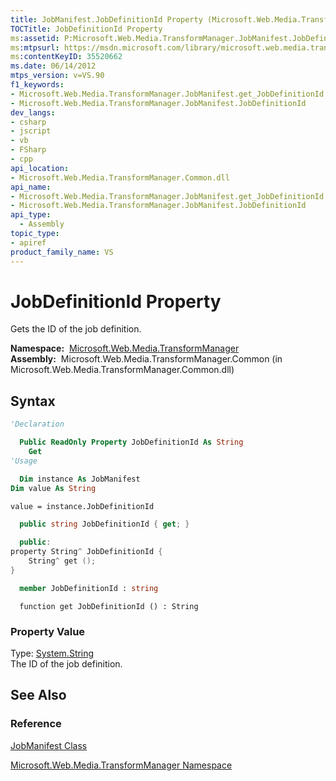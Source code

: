 ```yaml
---
title: JobManifest.JobDefinitionId Property (Microsoft.Web.Media.TransformManager)
TOCTitle: JobDefinitionId Property
ms:assetid: P:Microsoft.Web.Media.TransformManager.JobManifest.JobDefinitionId
ms:mtpsurl: https://msdn.microsoft.com/library/microsoft.web.media.transformmanager.jobmanifest.jobdefinitionid(v=VS.90)
ms:contentKeyID: 35520662
ms.date: 06/14/2012
mtps_version: v=VS.90
f1_keywords:
- Microsoft.Web.Media.TransformManager.JobManifest.get_JobDefinitionId
- Microsoft.Web.Media.TransformManager.JobManifest.JobDefinitionId
dev_langs:
- csharp
- jscript
- vb
- FSharp
- cpp
api_location:
- Microsoft.Web.Media.TransformManager.Common.dll
api_name:
- Microsoft.Web.Media.TransformManager.JobManifest.get_JobDefinitionId
- Microsoft.Web.Media.TransformManager.JobManifest.JobDefinitionId
api_type:
  - Assembly
topic_type:
- apiref
product_family_name: VS
---
```


# JobDefinitionId Property

Gets the ID of the job definition.

**Namespace:**  [Microsoft.Web.Media.TransformManager](microsoft-web-media-transformmanager-namespace.md)  
**Assembly:**  Microsoft.Web.Media.TransformManager.Common (in Microsoft.Web.Media.TransformManager.Common.dll)

## Syntax

```vb
'Declaration

  Public ReadOnly Property JobDefinitionId As String
    Get
'Usage

  Dim instance As JobManifest
Dim value As String

value = instance.JobDefinitionId
```

```csharp
  public string JobDefinitionId { get; }
```

```cpp
  public:
property String^ JobDefinitionId {
    String^ get ();
}
```

``` fsharp
  member JobDefinitionId : string
```

```jscript
  function get JobDefinitionId () : String
```

### Property Value

Type: [System.String](https://msdn.microsoft.com/library/s1wwdcbf)  
The ID of the job definition.  

## See Also

### Reference

[JobManifest Class](jobmanifest-class-microsoft-web-media-transformmanager.md)

[Microsoft.Web.Media.TransformManager Namespace](microsoft-web-media-transformmanager-namespace.md)
